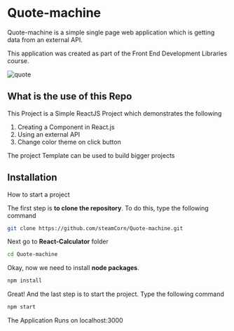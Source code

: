 # Quote-machine

Quote-machine is a simple single page web application which is getting data from an external API.

This application was created as part of the Front End Development Libraries course.

![quote](https://user-images.githubusercontent.com/64536303/177780821-ff34b13d-f541-487d-bd06-5a341c273429.png)

## What is the use of this Repo

This Project is a Simple ReactJS Project which demonstrates the following

1. Creating a Component in React.js
1. Using an external API
1. Change color theme on click button

The project Template can be used to build bigger projects

## Installation

How to start a project

The first step is **to clone the repository**. To do this, type the following command

```bash
git clone https://github.com/steamCorn/Quote-machine.git
```

Next go to **React-Calculator** folder

```bash
cd Quote-machine

```

Okay, now we need to install **node packages**.

```bash
npm install
```

Great! And the last step is to start the project. Type the following command

```bash
npm start
```

The Application Runs on localhost:3000
